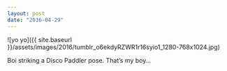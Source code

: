 ```yaml
---
layout: post
date: "2016-04-29"
---
```


![yo yo]({{ site.baseurl }}/assets/images/2016/tumblr_o6ekdyRZWR1r16syio1_1280-768x1024.jpg)

Boi striking a Disco Paddler pose. That’s my boy…
